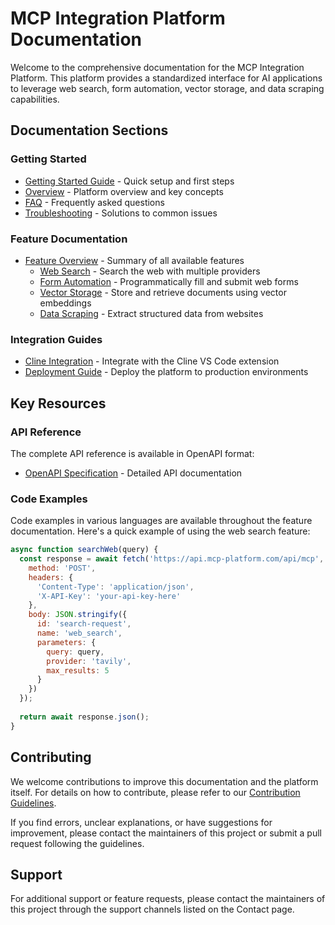 # MCP Integration Platform Documentation

Welcome to the comprehensive documentation for the MCP Integration Platform. This platform provides a standardized interface for AI applications to leverage web search, form automation, vector storage, and data scraping capabilities.

## Documentation Sections

### Getting Started

- [Getting Started Guide](getting-started.md) - Quick setup and first steps
- [Overview](../README.md) - Platform overview and key concepts
- [FAQ](faq.md) - Frequently asked questions
- [Troubleshooting](troubleshooting.md) - Solutions to common issues

### Feature Documentation

- [Feature Overview](features/index.md) - Summary of all available features
  - [Web Search](features/web-search.md) - Search the web with multiple providers
  - [Form Automation](features/form-automation.md) - Programmatically fill and submit web forms
  - [Vector Storage](features/vector-storage.md) - Store and retrieve documents using vector embeddings
  - [Data Scraping](features/data-scraping.md) - Extract structured data from websites

### Integration Guides

- [Cline Integration](../CLINE_INTEGRATION.md) - Integrate with the Cline VS Code extension
- [Deployment Guide](../DEPLOYMENT.md) - Deploy the platform to production environments

## Key Resources

### API Reference

The complete API reference is available in OpenAPI format:

- [OpenAPI Specification](../api-docs.yaml) - Detailed API documentation

### Code Examples

Code examples in various languages are available throughout the feature documentation. Here's a quick example of using the web search feature:

```javascript
async function searchWeb(query) {
  const response = await fetch('https://api.mcp-platform.com/api/mcp', {
    method: 'POST',
    headers: {
      'Content-Type': 'application/json',
      'X-API-Key': 'your-api-key-here'
    },
    body: JSON.stringify({
      id: 'search-request',
      name: 'web_search',
      parameters: {
        query: query,
        provider: 'tavily',
        max_results: 5
      }
    })
  });
  
  return await response.json();
}
```

## Contributing

We welcome contributions to improve this documentation and the platform itself. For details on how to contribute, please refer to our [Contribution Guidelines](contributing.md).

If you find errors, unclear explanations, or have suggestions for improvement, please contact the maintainers of this project or submit a pull request following the guidelines.

## Support

For additional support or feature requests, please contact the maintainers of this project through the support channels listed on the Contact page.
